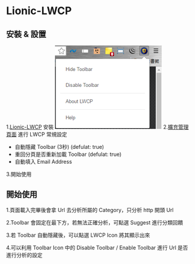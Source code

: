 # Lionic-LWCP


## 安裝 & 設置
1.[Lionic-LWCP](https://chrome.google.com/webstore/detail/jaceioamekicnglldcbpmhdoofacmpcg/publish-accepted?hl=zh-TW) 安裝 
![bowser_icon](https://raw.githubusercontent.com/FlyMaple/lionic-lwcp/master/public/images/bowser_icon.png)
2.[擴充管理頁面](chrome://extensions/) 進行 LWCP 常規設定
  * 自動隱藏 Toolbar (3秒) (defulat: true)
  * 重回分頁是否重新加載 Toolbar (defulat: true)
  * 自動填入 Email Address

3.開始使用

## 開始使用
1.頁面載入完畢後會拿 Url 去分析所屬的 Category，只分析 http 開頭 Url


2.Toolbar 會固定在最下方，若無法正確分析，可點選 Suggest 進行分類回饋

3.若 Toolbar 自動隱藏後，可以點選 LWCP Icon 將其顯示出來

4.可以利用 Toolbar Icon 中的 Disable Toolbar / Enable Toolbar 進行 Url 是否進行分析的設定

